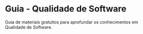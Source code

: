 # Guia - Qualidade de Software
Guia de materiais gratuitos para aprofundar os conhecimentos em Qualidade de Software.
